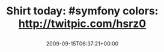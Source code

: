 ---
retweeted: false
source: <a href="http://twitter.com" rel="nofollow">Twitter Web Client</a>
entities:
  hashtags:
  - text: symfony
    indices:
    - '13'
    - '21'
  symbols: []
  user_mentions: []
  urls: []
display_text_range:
- '0'
- '54'
favorite_count: '0'
id_str: '3999731769'
truncated: false
retweet_count: '0'
id: '3999731769'
created_at: Tue Sep 15 06:37:21 +0000 2009
favorited: false
full_text: 'Shirt today: #symfony colors: http://twitpic.com/hsrz0'
lang: en
tags:
- symfony
- pesos/twitter
date: '2009-09-15T06:37:21+00:00'
src: https://twitter.com/bascht/status/3999731769
original_url: https://twitter.com/bascht/status/3999731769
type: twitter_tweet
text: 'Shirt today: #symfony colors: http://twitpic.com/hsrz0'
title: 'Shirt today: #symfony colors: http://twitpic.com/hsrz0

  '

---